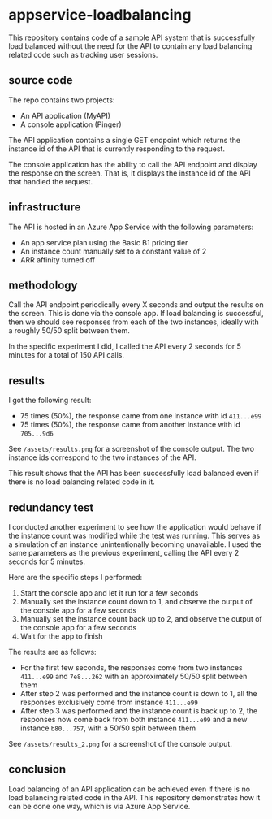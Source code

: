 # appservice-loadbalancing

This repository contains code of a sample API system that is successfully load balanced without the need for the API to contain any load balancing related code such as tracking user sessions.

## source code

The repo contains two projects:
- An API application (MyAPI)
- A console application (Pinger)

The API application contains a single GET endpoint which returns the instance id of the API that is currently responding to the request.

The console application has the ability to call the API endpoint and display the response on the screen. That is, it displays the instance id of the API that handled the request.

## infrastructure

The API is hosted in an Azure App Service with the following parameters:
- An app service plan using the Basic B1 pricing tier
- An instance count manually set to a constant value of 2
- ARR affinity turned off

## methodology

Call the API endpoint periodically every X seconds and output the results on the screen. This is done via the console app. If load balancing is successful, then we should see responses from each of the two instances, ideally with a roughly 50/50 split between them.

In the specific experiment I did, I called the API every 2 seconds for 5 minutes for a total of 150 API calls.

## results

I got the following result:
- 75 times (50%), the response came from one instance with id `411...e99`
- 75 times (50%), the response came from another instance with id `705...9d6`

See `/assets/results.png` for a screenshot of the console output. The two instance ids correspond to the two instances of the API.

This result shows that the API has been successfully load balanced even if there is no load balancing related code in it.

## redundancy test

I conducted another experiment to see how the application would behave if the instance count was modified while the test was running. This serves as a simulation of an instance unintentionally becoming unavailable. I used the same parameters as the previous experiment, calling the API every 2 seconds for 5 minutes.

Here are the specific steps I performed:
1. Start the console app and let it run for a few seconds
2. Manually set the instance count down to 1, and observe the output of the console app for a few seconds
3. Manually set the instance count back up to 2, and observe the output of the console app for a few seconds
4. Wait for the app to finish

The results are as follows:
- For the first few seconds, the responses come from two instances `411...e99` and `7e8...262` with an approximately 50/50 split between them
- After step 2 was performed and the instance count is down to 1, all the responses exclusively come from instance `411...e99`
- After step 3 was performed and the instance count is back up to 2, the responses now come back from both instance `411...e99` and a new instance `b80...757`, with a 50/50 split between them

See `/assets/results_2.png` for a screenshot of the console output.

## conclusion

Load balancing of an API application can be achieved even if there is no load balancing related code in the API. This repository demonstrates how it can be done one way, which is via Azure App Service.
